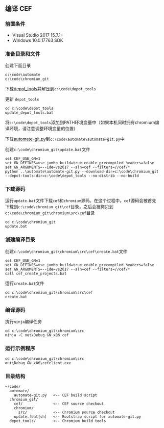 ## 编译 CEF

### 前置条件

- Visual Studio 2017 15.7.1+
- Windows 10.0.17763 SDK

### 准备目录和文件

创建下面目录

    c:\code\automate
    c:\code\chromium_git

下载[depot_tools](https://storage.googleapis.com/chrome-infra/depot_tools.zip)并解压到`c:\code\depot_tools`

更新 `depot_tools`

    cd c:\code\depot_tools
    update_depot_tools.bat

将`c:\code\depot_tools`添加到PATH环境变量中（如果本机同时拥有chromium编译环境，请注意调整环境变量的位置）

下载[automate-git.py](https://bitbucket.org/chromiumembedded/cef/raw/master/tools/automate/automate-git.py)到`c:\code\automate\automate-git.py`中

创建`c:\code\chromium_git\update.bat`文件

    set CEF_USE_GN=1
    set GN_DEFINES=use_jumbo_build=true enable_precompiled_headers=false
    set GN_ARGUMENTS=--ide=vs2017 --sln=cef --filters=//cef/*
    python ..\automate\automate-git.py --download-dir=c:\code\chromium_git --depot-tools-dir=c:\code\depot_tools --no-distrib --no-build

### 下载源码

运行`update.bat`文件下载`cef`和`chromium`源码，在这个过程中，`cef`源码会被首先下载到`c:\code\chromium_git\cef`目录，之后会被拷贝到`c:\code\chromium_git\chromium\src\cef`目录

    cd c:\code\chromium_git
    update.bat

### 创建编译目录

创建`c:\code\chromium_git\chromium\src\cef\create.bat`文件

    set CEF_USE_GN=1
    set GN_DEFINES=use_jumbo_build=true enable_precompiled_headers=false
    set GN_ARGUMENTS=--ide=vs2017 --sln=cef --filters=//cef/*
    call cef_create_projects.bat

运行`create.bat`文件

    cd c:\code\chromium_git\chromium\src\cef
    create.bat

### 编译源码

执行`ninja`编译任务

    cd c:\code\chromium_git\chromium\src
    ninja -C out\Debug_GN_x86 cef

### 运行示例程序

    cd c:\code\chromium_git\chromium\src
    out\Debug_GN_x86\cefclient.exe

### 目录结构

    ~/code/
      automate/
        automate-git.py   <-- CEF build script
      chromium_git/
        cef/              <-- CEF source checkout
        chromium/
          src/            <-- Chromium source checkout
        update.[bat|sh]   <-- Bootstrap script for automate-git.py
      depot_tools/        <-- Chromium build tools

